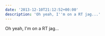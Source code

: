 ```yaml
---
date: '2013-12-10T21:12:52+00:00'
description: 'Oh yeah, I''m on a RT jag...'
---
```

Oh yeah, I'm on a RT jag...
